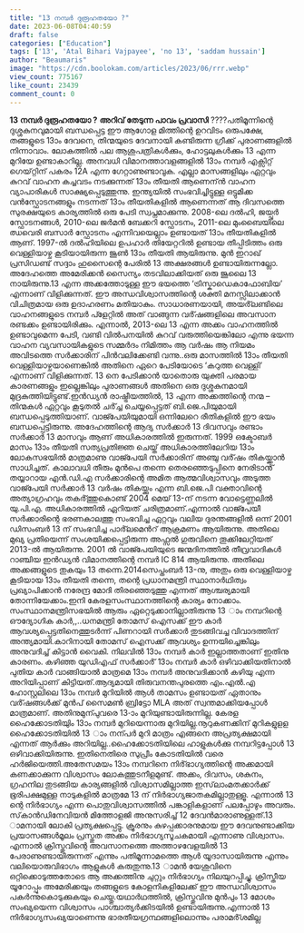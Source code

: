 ```yaml
---
title: "13 നമ്പർ ദുരൂഹതയോ ?"
date: 2023-06-08T04:40:59
draft: false
categories: ["Education"]
tags: ['13', 'Atal Bihari Vajpayee', 'no 13', 'saddam hussain']
author: "Beaumaris"
image: "https://cdn.boolokam.com/articles/2023/06/rrr.webp"
view_count: 775167
like_count: 23439
comment_count: 0
---
```


**13 നമ്പർ ദുരൂഹതയോ ?** **അറിവ് തേടുന്ന പാവം പ്രവാസി** ????പതിമൂന്നിന്റെ ദുശ്ശകുനവുമായി ബന്ധപ്പെട്ട ഈ ആഗോള മിത്തിന്റെ ഉറവിടം ഒരുപക്ഷേ, തങ്ങളുടെ 13ാം ദേവനെ, തിന്മയുടെ ദേവനായി കണ്ടിരുന്ന ഗ്രീക്ക് പുരാണങ്ങളിൽ നിന്നാവാം. ലോകത്തിൽ പല ആശുപത്രികള്‍ക്കും, ഹോട്ടലുകള്‍ക്കും 13 എന്ന മുറിയേ ഉണ്ടാകാറില്ല. അനവധി വിമാനത്താവളങ്ങളിൽ 13ാം നമ്പര്‍ എക്സിറ്റ് ഗെയ്റ്റിന് പകരം 12A എന്ന ഗേറ്റാണുണ്ടാവുക. എല്ലാ മാസങ്ങളിലും ഏറ്റവും കുറവ് വാഹന കച്ചവടം നടക്കുന്നത് 13ാം തീയതി ആണെന്ന്‍ വാഹന വ്യാപാരികള്‍ സാക്ഷ്യപ്പെടുത്തുന്നു. ഇന്ത്യയിൽ സംഭവിച്ചിട്ടുള്ള ഒട്ടുമിക്ക വന്‍സ്ഫോടനങ്ങളും നടന്നത് 13ാം തീയതികളിൽ ആണെന്നത് ആ ദിവസത്തെ സുരക്ഷയുടെ കാര്യത്തിൽ ഒരു പേടി സ്വപ്നമാക്കുന്നു. 2008-ലെ ദല്‍ഹി, ജയ്പൂർ സ്ഫോടനങ്ങള്‍, 2010-ലെ ജർമന്‍ ബേക്കറി സ്ഫോടനം, 2011-ലെ മുംബൈയിലെ ഝവെരി ബസാർ സ്ഫോടനം എന്നിവയെല്ലാം ഉണ്ടായത് 13ാം തീയതികളിൽ ആണ്. 1997-ൽ ദൽഹിയിലെ ഉപഹാർ തിയേറ്ററിൽ ഉണ്ടായ തീപ്പിടിത്തം ഒരു വെള്ളിയാഴ്ച കൂടിയായിരുന്ന ജൂണ്‍ 13ാം തീയതി ആയിരുന്നു. [](https://cdn.boolokam.com/articles/2023/06/rrr.webp)മുന്‍ ഇറാഖ് പ്രസിഡണ്ട് സദ്ദാം ഹുസൈന്റെ പേരിൽ 13 അക്ഷരങ്ങള്‍ ഉണ്ടായിരുന്നല്ലോ. അദേഹത്തെ അമേരിക്കന്‍ സൈന്യം തടവിലാക്കിയത് ഒരു ജൂലൈ 13 നായിരുന്നു.13 എന്ന അക്കത്തോടുള്ള ഈ ഭയത്തെ ‘ട്രിസ്കാഡെകാഫോബിയ’ എന്നാണ് വിളിക്കുന്നത്. ഈ അന്ധവിശ്വാസത്തിന്റെ ശക്തി മനസ്സിലാക്കാൻ വിചിത്രമായ ഒരു ഉദാഹരണം മതിയാകും. സാധാരണയായി, അയർ്‍ലണ്ടിലെ വാഹനങ്ങളുടെ നമ്പർ പ്ളേറ്റിൽ അത് വാങ്ങുന്ന വർ്‍ഷങ്ങളിലെ അവസാന രണ്ടക്കം ഉണ്ടായിരിക്കും. എന്നാൽ, 2013-ലെ 13 എന്ന അക്കം വാഹനത്തിൽ ഉണ്ടാവുമെന്ന പേടി, വണ്ടി വില്‍പനയില്‍ കുറവ് വരുത്തിയെങ്കിലോ എന്നു ഭയന്ന വാഹന വ്യവസായികളുടെ സമ്മർദം നിമിത്തം ആ വർഷം ആ നിയമം അവിടത്തെ സര്‍ക്കാരിന് പിന്‍വലിക്കേണ്ടി വന്നു..ഒരു മാസത്തിൽ 13ാം തീയതി വെള്ളിയാഴ്ചയാണെങ്കിൽ അതിനെ ഏറെ പേടിയോടെ ‘കറുത്ത വെള്ളി’ എന്നാണ് വിളിക്കുന്നത്. 13 നെ പേടിക്കാൻ യാതൊരു യുക്തി പരമായ കാരണങ്ങളും ഇല്ലെങ്കിലും പുരാണങ്ങള്‍ അതിനെ ഒരു ദുശ്ശകുനമായി മുദ്രകുത്തിയിട്ടുണ്ട്.ഇന്‍ഡ്യന്‍ രാഷ്ട്രീയത്തിൽ, 13 എന്ന അക്കത്തിന്റെ നന്മ – തിന്മകള്‍ ഏറ്റവും കൂടുതല്‍ ചർ്‍ച്ച ചെയ്യപ്പെട്ടത് ബി.ജെ.പിയുമായി ബന്ധപ്പെടുത്തിയാണ്. വാജ്പേയിയുമായി ഒന്നിലേറെ രീതികളിൽ ഈ ഭയം ബന്ധപ്പെട്ടിരുന്നു. അദേഹത്തിന്റെ ആദ്യ സര്‍ക്കാർ 13 ദിവസവും രണ്ടാം സര്‍ക്കാർ 13 മാസവും ആണ് അധികാരത്തിൽ ഇരുന്നത്. 1999 ഒക്ടോബര്‍ മാസം 13ാം തീയതി സത്യപ്രതിജ്ഞ ചെയ്ത് അധികാരത്തിലേറിയ 13ാം ലോകസഭയില്‍ മാത്രമാണു വാജ്പേയി സർക്കാരിന് അഞ്ചു വർ്‍ഷം തികയ്ക്കാൻ സാധിച്ചത്. കാലാവധി തീരും മുന്‍പെ തന്നെ തെരഞ്ഞെടുപ്പിനെ നേരിടാൻ്‍ തയ്യാറായ എൻ.ഡി.എ സര്‍ക്കാരിന്റെ അമിത ആത്മവിശ്വാസവും അടുത്ത വാജ്പേയി സര്‍ക്കാർ 13 വര്‍ഷം തികയ്ക്കും എന്ന ബി.ജെ.പി വക്താവിന്റെ അത്യാഗ്രഹവും തകർ്‍ത്തുകൊണ്ട് 2004 മെയ് 13-ന് നടന്ന വോട്ടെണ്ണലില്‍ യു.പി.എ. അധികാരത്തില്‍ ഏറിയത് ചരിത്രമാണ്.എന്നാൽ വാജ്പേയീ സർക്കാരിന്റെ ഭരണകാലത്തു സംഭവിച്ച ഏറ്റവും വലിയ ദുരന്തങ്ങളിൽ ഒന്ന് 2001 ഡിസംബർ 13 ന് സംഭവിച്ച പാർ്‍ലമെന്‍റ് ആക്രമണം ആയിരുന്നു. അതിലെ മുഖ്യ പ്രതിയെന്ന് സംശയിക്കപ്പെട്ടിരുന്ന അഫ്സൽ ഗുരുവിനെ തൂക്കിലേറ്റിയത് 2013-ൽ ആയിരുന്നു. 2001 ൽ വാജ്പേയിയുടെ ജന്മദിനത്തിൽ തീവ്രവാദികള്‍ റാഞ്ചിയ ഇന്‍ഡ്യൻ വിമാനത്തിന്റെ നമ്പർ IC 814 ആയിരുന്നു. അതിലെ അക്കങ്ങളുടെ തുകയും 13 തന്നെ.2014സെപ്തംബര്‍ 13-നു, അതും ഒരു വെള്ളിയാഴ്ച കൂടിയായ 13ാം തീയതി തന്നെ, തന്റെ പ്രധാനമന്ത്രി സ്ഥാനാര്‍ഥിത്വം പ്രഖ്യാപിക്കാൻ നരേന്ദ്ര മോദി തിരഞ്ഞെടുത്തു എന്നത് ആശ്ചര്യമായി തോന്നിയേക്കാം.ഇനി കേരളസംസ്ഥാനത്തിന്റെ കാര്യം നോക്കാം. സംസ്ഥാനമന്ത്രിസഭയിൽ ആരും ഏറ്റെടുക്കാനില്ലാതിരുന്നു 13 ാം നമ്പറിന്റെ ഔദ്യോഗിക കാർ,,..ധനമന്ത്രി തോമസ് ഐസക്ക് ഈ കാര്‍ ആവശ്യപ്പെട്ടതിനെത്തുടര്‍ന്ന് പിണറായി സര്‍ക്കാർ തുടങ്ങിവച്ച വിവാദത്തിന് അന്ത്യമായി.കാറിനായി തോമസ് ഐസക്ക് ആവശ്യം ഉന്നയിച്ചെങ്കിലും അനുവദിച്ച് കിട്ടാൻ വൈകി. നിലവിൽ 13ാം നമ്പർ കാർ ഇല്ലാത്തതാണ് ഇതിനു കാരണം. കഴിഞ്ഞ യുഡിഎഫ് സര്‍ക്കാർ്‍ 13ാം നമ്പർ കാർ ഒഴിവാക്കിയതിനാൽ പുതിയ കാർ വാങ്ങിയാൽ മാത്രമെ 13ാം നമ്പർ അനുവദിക്കാൻ കഴിയു എന്ന അറിയിപ്പാണ് കിട്ടിയത്.ആദ്യമായി തിരുവനന്തപുരത്തെ എം.എൽ.എ ഹോസ്റ്റലിലെ 13ാം നമ്പര്‍ മുറിയിൽ ആള്‍ താമസം ഉണ്ടായത് ഏതാനും വർ്‍ഷങ്ങള്‍ക്ക് മുന്‍പ് സൈമൺ ബ്രിട്ടോ MLA അത് സ്വന്തമാക്കിയപ്പോള്‍ മാത്രമാണ്. അതിനുമുന്പുവരെ 13-ാം മുറിയുണ്ടായിരുന്നില്ല. കേരള ഹൈക്കോടതിയിും 13ാം നമ്പർ മുറിയെന്നാരു മുറിയില്ല.നൂറുകണക്കിന് മുറികളുളള ഹൈക്കോടതിയിൽ 13 ാം നന്പര്‍ മുറി മാത്രം എങ്ങനെ അപ്രത്യക്ഷമായി എന്നത് ആര്‍ക്കും അറിയില്ല..ഹൈക്കോടതിയിലെ ഹാളുകള്‍ക്കു നമ്പറിട്ടപ്പോള്‍ 13 ഒഴിവാക്കിയിരുന്നു. ഇതിനെതിരെ സുപ്രീം കോടതിയിൽ വരെ ഹര്‍ജിയെത്തി.അതേസമയം 13ാം നമ്പറിനെ നിർ്‍ഭാഗ്യത്തിന്റെ അക്കമായി കണക്കാക്കുന്ന വിശ്വാസം ലോകത്തുടനീളമുണ്ട്. അക്കം, ദിവസം, ശകുനം, ഗ്രഹനില തുടങ്ങിയ കാര്യങ്ങളിൽ വിശ്വാസമില്ലാത്ത ഇസ്‌ലാംമതക്കാർക്ക് ഭൂരിപക്ഷമുള്ള നാടുകളിൽ മാത്രമേ 13 ന് നിർഭാഗ്യജാതകമില്ലാതുള്ളൂ. എന്നാൽ 13 ന്റെ നിർഭാഗ്യം എന്ന പൊതുവിശ്വാസത്തിൽ പങ്കാളികളാണ് പലപ്പോഴും അവരും. സ്‌കാന്‍ഡിനേവിയൻ മിത്തോളജി അനുസരിച്ച് 12 ദേവന്‍മാരാണുള്ളത്.13 ാമനായി ലോകി പ്രത്യക്ഷപ്പെട്ടു. ക്രൂരനും കുഴപ്പക്കാരനുമായ ഈ ദേവനുണ്ടാക്കിയ പ്രയാസങ്ങള്‍മൂലം പ്രസ്തുത അക്കം നിർഭാഗ്യസൂചകമായി എന്നാണു വിശ്വാസം. എന്നാൽ ക്രിസ്തുവിന്റെ അവസാനത്തെ അത്താഴവേളയിൽ 13 പേരാണുണ്ടായിരുന്നത് എന്നും പതിമൂന്നാമത്തെ ആള്‍ യൂദാസായിരുന്നു എന്നും വലിയൊരുവിഭാഗം ആളുകള്‍ കരുതുന്നു.13 ാമൻ യേശുവിനെ ഒറ്റിക്കൊടുത്തതോടെ ആ അക്കത്തിനു ചുറ്റും നിർഭാഗ്യം നിലയുറപ്പിച്ചു. ക്രിസ്തീയ യൂറോപ്പും അമേരിക്കയും തങ്ങളുടെ കോളനികളിലേക്ക് ഈ അന്ധവിശ്വാസം പകർന്നുകൊടുക്കുകയും ചെയ്തു.യഥാര്‍ഥത്തിൽ, ക്രിസ്തുവിനു മുൻപും 13 മോശം സംഖ്യയെന്ന വിശ്വാസം പാശ്ചാത്യര്‍ക്കിടയില്‍ ഉണ്ടായിരുന്നു.എന്നാൽ 13 നിർഭാഗ്യസംഖ്യയാണെന്നു ഭാരതീയഗ്രന്ഥങ്ങളിലൊന്നും പരാമർ്ശമില്ല
